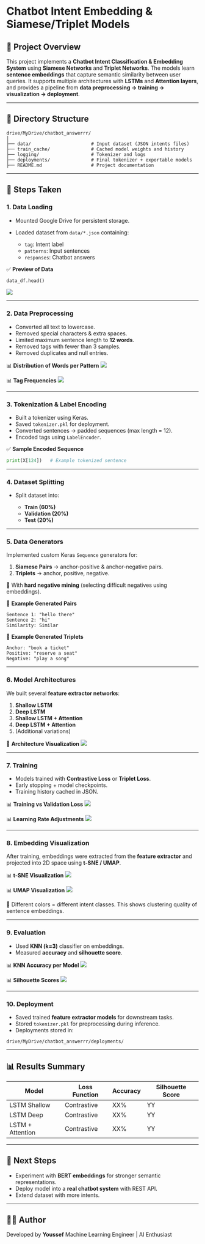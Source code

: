 # Chatbot Intent Embedding & Siamese/Triplet Models

## 📌 Project Overview

This project implements a **Chatbot Intent Classification & Embedding System** using **Siamese Networks** and **Triplet Networks**.
The models learn **sentence embeddings** that capture semantic similarity between user queries.
It supports multiple architectures with **LSTMs** and **Attention layers**, and provides a pipeline from **data preprocessing → training → visualization → deployment**.

---

## 📂 Directory Structure

```
drive/MyDrive/chatbot_answerrr/
│
├── data/                      # Input dataset (JSON intents files)
├── train_cache/               # Cached model weights and history
├── logging/                   # Tokenizer and logs
├── deployments/               # Final tokenizer + exportable models
├── README.md                  # Project documentation
```

---

## 🚀 Steps Taken

### 1. Data Loading

* Mounted Google Drive for persistent storage.
* Loaded dataset from `data/*.json` containing:

  * `tag`: Intent label
  * `patterns`: Input sentences
  * `responses`: Chatbot answers

✅ **Preview of Data**

```python
data_df.head()
```

![]("assets/img.png")

---

### 2. Data Preprocessing

* Converted all text to lowercase.
* Removed special characters & extra spaces.
* Limited maximum sentence length to **12 words**.
* Removed tags with fewer than 3 samples.
* Removed duplicates and null entries.

📊 **Distribution of Words per Pattern**
![]("plots/pattern_word_count.png")

📊 **Tag Frequencies**
![]("plots/tag_distribution.png")

---

### 3. Tokenization & Label Encoding

* Built a tokenizer using Keras.
* Saved `tokenizer.pkl` for deployment.
* Converted sentences → padded sequences (max length = 12).
* Encoded tags using `LabelEncoder`.

✅ **Sample Encoded Sequence**

```python
print(X[124])   # Example tokenized sentence
```

---

### 4. Dataset Splitting

* Split dataset into:

  * **Train (60%)**
  * **Validation (20%)**
  * **Test (20%)**

---

### 5. Data Generators

Implemented custom Keras `Sequence` generators for:

1. **Siamese Pairs** → anchor-positive & anchor-negative pairs.
2. **Triplets** → anchor, positive, negative.

🔹 With **hard negative mining** (selecting difficult negatives using embeddings).

📌 **Example Generated Pairs**

```
Sentence 1: "hello there"
Sentence 2: "hi"
Similarity: Similar
```

📌 **Example Generated Triplets**

```
Anchor: "book a ticket"
Positive: "reserve a seat"
Negative: "play a song"
```

---

### 6. Model Architectures

We built several **feature extractor networks**:

1. **Shallow LSTM**
2. **Deep LSTM**
3. **Shallow LSTM + Attention**
4. **Deep LSTM + Attention**
5. (Additional variations)

📌 **Architecture Visualization**
![]("plots/model_architecture.png")

---

### 7. Training

* Models trained with **Contrastive Loss** or **Triplet Loss**.
* Early stopping + model checkpoints.
* Training history cached in JSON.

📊 **Training vs Validation Loss**
![]("plots/training_loss.png")

📊 **Learning Rate Adjustments**
![]("plots/lr_schedule.png")

---

### 8. Embedding Visualization

After training, embeddings were extracted from the **feature extractor** and projected into 2D space using **t-SNE / UMAP**.

📊 **t-SNE Visualization**
![]("plots/tsne_embeddings.png")

📊 **UMAP Visualization**
![]("plots/umap_embeddings.png")

📌 Different colors = different intent classes.
This shows clustering quality of sentence embeddings.

---

### 9. Evaluation

* Used **KNN (k=3)** classifier on embeddings.
* Measured **accuracy** and **silhouette score**.

📊 **KNN Accuracy per Model**
![]("plots/knn_accuracy.png")

📊 **Silhouette Scores**
![]("plots/silhouette_scores.png")

---

### 10. Deployment

* Saved trained **feature extractor models** for downstream tasks.
* Stored `tokenizer.pkl` for preprocessing during inference.
* Deployments stored in:

```
drive/MyDrive/chatbot_answerrr/deployments/
```

---

## 📊 Results Summary

| Model            | Loss Function | Accuracy | Silhouette Score |
| ---------------- | ------------- | -------- | ---------------- |
| LSTM Shallow     | Contrastive   | XX%      | YY               |
| LSTM Deep        | Contrastive   | XX%      | YY               |
| LSTM + Attention | Contrastive   | XX%      | YY               |

---

## 📌 Next Steps

* Experiment with **BERT embeddings** for stronger semantic representations.
* Deploy model into a **real chatbot system** with REST API.
* Extend dataset with more intents.

---

## 👨‍💻 Author

Developed by **Youssef**
Machine Learning Engineer | AI Enthusiast